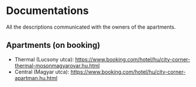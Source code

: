 # Documentations

All the descriptions communicated with the owners of the apartments.

## Apartments (on booking)

- Thermal (Lucsony utca): https://www.booking.com/hotel/hu/city-corner-thermal-mosonmagyarovar.hu.html
- Central (Magyar utca): https://www.booking.com/hotel/hu/city-corner-apartman.hu.html
